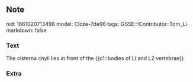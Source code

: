 ## Note
nid: 1661020713498
model: Cloze-7de96
tags: GSSE::!Contributor::Tom_Li
markdown: false

### Text
<div>
  The cisterna chyli lies in front of the {{c1::bodies of LI and L2
  vertebrae}}
</div>

### Extra

